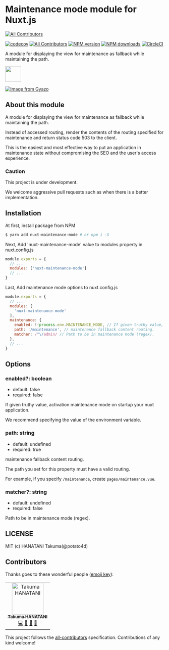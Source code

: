 # Maintenance mode module for Nuxt.js
[![All Contributors](https://img.shields.io/badge/all_contributors-1-orange.svg?style=flat-square)](#contributors)

[![codecov](https://codecov.io/gh/potato4d/nuxt-maintenance-mode/branch/master/graph/badge.svg)](https://codecov.io/gh/potato4d/nuxt-maintenance-mode) [![All Contributors](https://img.shields.io/badge/all_contributors-1-orange.svg?style=flat-square)](#contributors) [![NPM version](https://img.shields.io/npm/v/nuxt-maintenance-mode.svg?style=flat)](https://npmjs.com/package/nuxt-maintenance-mode) [![NPM downloads](https://img.shields.io/npm/dm/nuxt-maintenance-mode.svg?style=flat)](https://npmjs.com/package/nuxt-maintenance-mode) [![CircleCI](https://circleci.com/gh/potato4d/nuxt-maintenance-mode/tree/master.svg?style=shield)](https://circleci.com/gh/potato4d/nuxt-maintenance-mode/tree/master)

A module for displaying the view for maintenance as fallback while maintaining the path.

<a href="https://patreon.com/potato4d">
  <img src="https://c5.patreon.com/external/logo/become_a_patron_button@2x.png" height="50">
</a>

[![Image from Gyazo](https://i.gyazo.com/96e9a69d2e6449d774c304f827468430.gif)](https://gyazo.com/96e9a69d2e6449d774c304f827468430)

## About this module

A module for displaying the view for maintenance as fallback while maintaining the path.

Instead of accessed routing, render the contents of the routing specified for maintenance and return status code 503 to the client.

This is the easiest and most effective way to put an application in maintenance state without compromising the SEO and the user's access experience.

### Caution

This project is under development.

We welcome aggressive pull requests such as when there is a better implementation.

## Installation

At first, install package from NPM

```bash
$ yarn add nuxt-maintenance-mode # or npm i -S
```

Next, Add 'nuxt-maintenance-mode' value to modules property in nuxt.config.js

```js
module.exports = {
  // ...
  modules: ['nuxt-maintenance-mode']
  // ...
}
```

Last, Add maintenance mode options to nuxt.config.js

```js
module.exports = {
  // ...
  modules: [
    'nuxt-maintenance-mode'
  ],
  maintenance: {
    enabled: !!process.env.MAINTENANCE_MODE, // If given truthy value, activation maintenance mode on startup your nuxt application.
    path: '/maintenance', // maintenance fallback content routing.
    matcher: /^\/admin/ // Path to be in maintenance mode (regex).
  },
  // ...
}
```

## Options

### enabled?: boolean

- default: false
- required: false

If given truthy value, activation maintenance mode on startup your nuxt application.

We recommend specifying the value of the environment variable.

### path: string

- default: undefined
- required: true

maintenance fallback content routing.

The path you set for this property must have a valid routing.

For example, if you specify `/maintenance`, create `pages/maintenance.vue`.

### matcher?: string

- default: undefined
- required: false

Path to be in maintenance mode (regex).

## LICENSE

MIT (c) HANATANI Takuma(@potato4d)

## Contributors

Thanks goes to these wonderful people ([emoji key](https://allcontributors.org/docs/en/emoji-key)):

<!-- ALL-CONTRIBUTORS-LIST:START - Do not remove or modify this section -->
<!-- prettier-ignore -->
<table><tr><td align="center"><a href="https://potato4d.me"><img src="https://avatars0.githubusercontent.com/u/6993514?v=4" width="100px;" alt="Takuma HANATANI"/><br /><sub><b>Takuma HANATANI</b></sub></a><br /><a href="https://github.com/potato4d/nuxt-maintenance-mode/commits?author=potato4d" title="Code">💻</a> <a href="#maintenance-potato4d" title="Maintenance">🚧</a> <a href="https://github.com/potato4d/nuxt-maintenance-mode/commits?author=potato4d" title="Documentation">📖</a> <a href="https://github.com/potato4d/nuxt-maintenance-mode/issues?q=author%3Apotato4d" title="Bug reports">🐛</a></td></tr></table>

<!-- ALL-CONTRIBUTORS-LIST:END -->

This project follows the [all-contributors](https://github.com/all-contributors/all-contributors) specification. Contributions of any kind welcome!